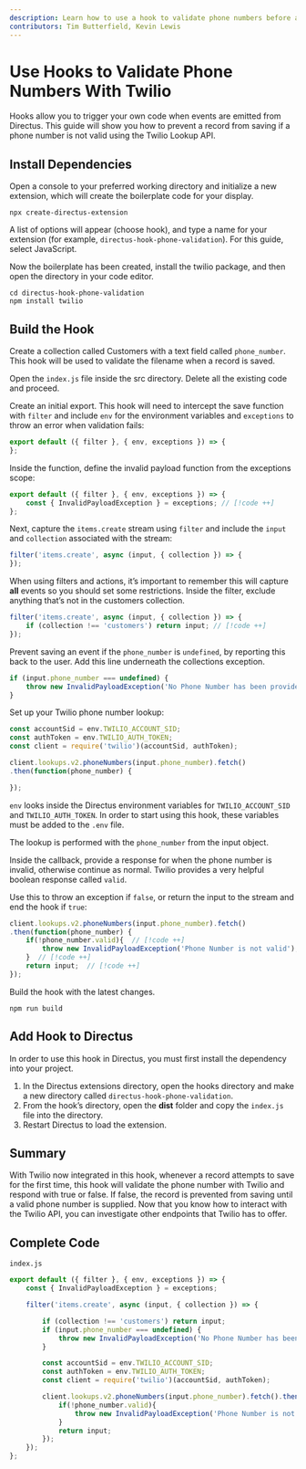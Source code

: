 ```yaml
---
description: Learn how to use a hook to validate phone numbers before allowing them in the database.
contributors: Tim Butterfield, Kevin Lewis
---
```


# Use Hooks to Validate Phone Numbers With Twilio

Hooks allow you to trigger your own code when events are emitted from Directus. This guide will show you how to prevent
a record from saving if a phone number is not valid using the Twilio Lookup API.

## Install Dependencies

Open a console to your preferred working directory and initialize a new extension, which will create the boilerplate
code for your display.

```
npx create-directus-extension
```

A list of options will appear (choose hook), and type a name for your extension (for example,
`directus-hook-phone-validation`). For this guide, select JavaScript.

Now the boilerplate has been created, install the twilio package, and then open the directory in your code editor.

```
cd directus-hook-phone-validation
npm install twilio
```

## Build the Hook

Create a collection called Customers with a text field called `phone_number`. This hook will be used to validate the
filename when a record is saved.

Open the `index.js` file inside the src directory. Delete all the existing code and proceed.

Create an initial export. This hook will need to intercept the save function with `filter` and include `env` for the
environment variables and `exceptions` to throw an error when validation fails:

```js
export default ({ filter }, { env, exceptions }) => {
};
```

Inside the function, define the invalid payload function from the exceptions scope:

```js
export default ({ filter }, { env, exceptions }) => {
	const { InvalidPayloadException } = exceptions; // [!code ++]
};
```

Next, capture the `items.create` stream using `filter` and include the `input` and `collection` associated with the
stream:

```js
filter('items.create', async (input, { collection }) => {
});
```

When using filters and actions, it’s important to remember this will capture **all** events so you should set some
restrictions. Inside the filter, exclude anything that’s not in the customers collection.

```js
filter('items.create', async (input, { collection }) => {
	if (collection !== 'customers') return input; // [!code ++]
});
```

Prevent saving an event if the `phone_number` is `undefined`, by reporting this back to the user. Add this line
underneath the collections exception.

```js
if (input.phone_number === undefined) {
	throw new InvalidPayloadException('No Phone Number has been provided');
}
```

Set up your Twilio phone number lookup:

```js
const accountSid = env.TWILIO_ACCOUNT_SID;
const authToken = env.TWILIO_AUTH_TOKEN;
const client = require('twilio')(accountSid, authToken);

client.lookups.v2.phoneNumbers(input.phone_number).fetch()
.then(function(phone_number) {

});
```

`env` looks inside the Directus environment variables for `TWILIO_ACCOUNT_SID` and `TWILIO_AUTH_TOKEN`. In order to
start using this hook, these variables must be added to the `.env` file.

The lookup is performed with the `phone_number` from the input object.

Inside the callback, provide a response for when the phone number is invalid, otherwise continue as normal. Twilio
provides a very helpful boolean response called `valid`.

Use this to throw an exception if `false`, or return the input to the stream and end the hook if `true`:

```js
client.lookups.v2.phoneNumbers(input.phone_number).fetch()
.then(function(phone_number) {
	if(!phone_number.valid){  // [!code ++]
		throw new InvalidPayloadException('Phone Number is not valid');  // [!code ++]
	}  // [!code ++]
	return input;  // [!code ++]
});
```

Build the hook with the latest changes.

```
npm run build
```

## Add Hook to Directus

In order to use this hook in Directus, you must first install the dependency into your project.

1. In the Directus extensions directory, open the hooks directory and make a new directory called
   `directus-hook-phone-validation`.
2. From the hook’s directory, open the **dist** folder and copy the `index.js` file into the directory.
3. Restart Directus to load the extension.

## Summary

With Twilio now integrated in this hook, whenever a record attempts to save for the first time, this hook will validate
the phone number with Twilio and respond with true or false. If false, the record is prevented from saving until a valid
phone number is supplied. Now that you know how to interact with the Twilio API, you can investigate other endpoints
that Twilio has to offer.

## Complete Code

`index.js`

```js
export default ({ filter }, { env, exceptions }) => {
	const { InvalidPayloadException } = exceptions;

	filter('items.create', async (input, { collection }) => {

		if (collection !== 'customers') return input;
		if (input.phone_number === undefined) {
			throw new InvalidPayloadException('No Phone Number has been provided');
		}

		const accountSid = env.TWILIO_ACCOUNT_SID;
		const authToken = env.TWILIO_AUTH_TOKEN;
		const client = require('twilio')(accountSid, authToken);

		client.lookups.v2.phoneNumbers(input.phone_number).fetch().then(function(phone_number) {
			if(!phone_number.valid){
				throw new InvalidPayloadException('Phone Number is not valid');
			}
			return input;
		});
	});
};
```
